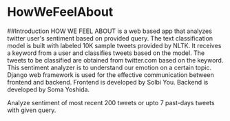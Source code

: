 # HowWeFeelAbout
##Introduction
HOW WE FEEL ABOUT is a web based app that analyzes twitter user's sentiment based on provided query. The text classification model is built with labeled 10K sample tweets provided by NLTK. It receives a keyword from a user and classifies tweets based on the model. The tweets to be classified are obtained from twitter.com based on the keyword. This sentiment analyzer is to understand  our emotion on a certain topic. Django web framework is used for the effective communication between frontend and backend. Frontend is developed by Solbi You. Backend is developed by Soma Yoshida.

Analyze sentiment of most recent 200 tweets or upto 7 past-days tweets with given query.

